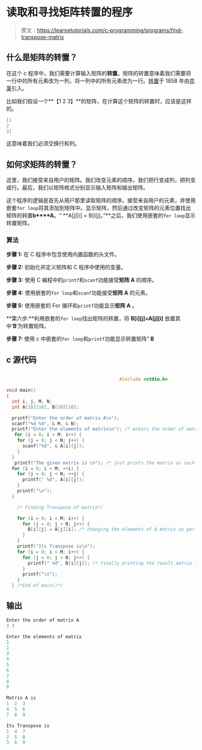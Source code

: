 # 读取和寻找矩阵转置的程序

> 原文：<https://learnetutorials.com/c-programming/programs/find-transpose-matrix>

## 什么是矩阵的转置？

在这个 c 程序中，我们需要计算输入矩阵的**转置**。矩阵的转置意味着我们需要将一行中的所有元素改为一列，将一列中的所有元素改为一行。[转置](https://en.wikipedia.org/wiki/Transpose)于 1858 年由[克莱](https://en.wikipedia.org/wiki/Cayley–Hamilton_theorem)引入。

比如我们假设一个**【1 2 3】**的矩阵，在计算这个矩阵的转置时，应该是这样的。

```c
[1
2
3] 

```

这意味着我们必须交换行和列。

## 如何求矩阵的转置？

这里，我们接受来自用户的矩阵。我们改变元素的顺序。我们把行变成列，把列变成行。最后，我们以矩阵格式分别显示输入矩阵和输出矩阵。

这个程序的逻辑是首先从用户那里读取矩阵的顺序。接受来自用户的元素，并使用嵌套`for loop`将其添加到矩阵中。显示矩阵，然后通过改变矩阵的元素位置找出矩阵的转置**b****A**。“ **A[j][i] = B[i[j]。”**之后，我们使用嵌套的`for loop`显示转置矩阵。

### 算法

**步骤 1:** 在 C 程序中包含使用内置函数的头文件。

**步骤 2:** 初始化并定义矩阵和 C 程序中使用的变量。

**步骤 3:** 使用 C 编程中的`printf`和`scanf`功能接受**矩阵 A** 的顺序。

**步骤 4:** 使用嵌套的`for loop`和`scanf`功能接受**矩阵 A** 的元素。

**步骤 5:** 使用嵌套的 For 循环和`printf`功能显示**矩阵 A** 。

**第六步:**利用嵌套的`for loop`找出矩阵的转置，将 **B[i][j]=A[j][i]** 放置其中‘**B**’为转置矩阵。

**步骤 7:** 使用 c 中嵌套的`for loop`和`printf`功能显示转置矩阵“ **B**

## c 源代码

```c

                                          #include <stdio.h>

void main()
{
  int i, j, M, N;
  int A[10][10], B[10][10];

  printf("Enter the order of matrix A\n");
  scanf("%d %d", & M, & N);
  printf("Enter the elements of matrix\n"); /* enters the order of matrix with the values for each position of the matrix  */
   for (i = 0; i < M; i++) {
    for (j = 0; j < N; j++) {
      scanf("%d", & A[i][j]);
    }
  }
   printf("The given matrix is \n"); /* just prints the matrix as such */
  for (i = 0; i < M; ++i) {
    for (j = 0; j < N; ++j) {
      printf(" %d", A[i][j]);
    }
    printf("\n");
  }

    /* Finding Transpose of matrix*/

    for (i = 0; i < M; i++) {
      for (j = 0; j < N; j++) {
        B[i][j] = A[j][i]; /* changing the elements of A matrix as per we discussed above */
      }
    }
    printf("Its Transpose is\n");
    for (i = 0; i < M; i++) {
      for (j = 0; j < N; j++) {
        printf(" %d", B[i][j]); /* finally printing the result matrix */
      }
      printf("\n");
    }
  } /*End of main()*/

```

## 输出

```c
Enter the order of matrix A
3 3

Enter the elements of matrix
1
2
3
4
5
6
7
8
9

Matrix A is
1  2  3
4  5  6
7  8  9

Its Transpose is
1  4  7
2  5  8
3  6  9
```
